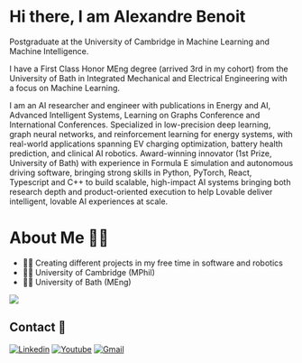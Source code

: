 # Hi there, I am Alexandre Benoit

Postgraduate at the University of Cambridge in Machine Learning and Machine Intelligence.

I have a First Class Honor MEng degree (arrived 3rd in my cohort) from the University of Bath in Integrated Mechanical and Electrical Engineering with a focus on Machine Learning.

I am an AI researcher and engineer with publications in Energy and AI, Advanced Intelligent Systems, Learning on Graphs Conference and International Conferences. Specialized in low-precision deep learning, graph neural networks, and reinforcement learning for energy systems, with real-world applications spanning EV charging optimization, battery health prediction, and clinical AI robotics. Award-winning innovator (1st Prize, University of Bath) with experience in Formula E simulation and autonomous driving software, bringing strong skills in Python, PyTorch, React, Typescript and C++ to build scalable, high-impact AI systems bringing both research depth and product-oriented execution to help Lovable deliver intelligent, lovable AI experiences at scale.

# About Me :male_detective:	

- :technologist: Creating different projects in my free time in software and robotics
- :man_student: University of Cambridge (MPhil)
- :man_student: University of Bath (MEng)

![](https://komarev.com/ghpvc/?username=amgb20)

## Contact :iphone:

[![Linkedin](https://img.icons8.com/color/48/000000/linkedin.png)](https://www.linkedin.com/in/alexandre-benoit-belieth/)
[![Youtube](https://img.icons8.com/color/48/000000/youtube-play.png)](https://www.youtube.com/channel/UCgVlt1zuIqxkrKy2tJ8mAZA/)
[![Gmail](https://img.icons8.com/color/48/000000/gmail.png)](mailto:ab3149@cam.ac.uk)
